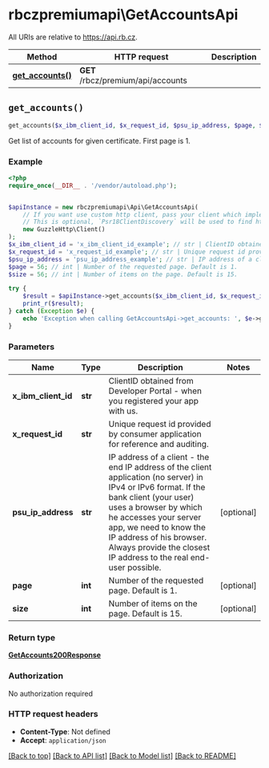 # rbczpremiumapi\GetAccountsApi

All URIs are relative to https://api.rb.cz.

Method | HTTP request | Description
------------- | ------------- | -------------
[**get_accounts()**](GetAccountsApi.md#get_accounts) | **GET** /rbcz/premium/api/accounts | 


## `get_accounts()`

```php
get_accounts($x_ibm_client_id, $x_request_id, $psu_ip_address, $page, $size): GetAccounts200Response
```



Get list of accounts for given certificate. First page is 1. 

### Example

```php
<?php
require_once(__DIR__ . '/vendor/autoload.php');


$apiInstance = new rbczpremiumapi\Api\GetAccountsApi(
    // If you want use custom http client, pass your client which implements `Psr\Http\Client\ClientInterface`.
    // This is optional, `Psr18ClientDiscovery` will be used to find http client. For instance `GuzzleHttp\Client` implements that interface
    new GuzzleHttp\Client()
);
$x_ibm_client_id = 'x_ibm_client_id_example'; // str | ClientID obtained from Developer Portal - when you registered your app with us.
$x_request_id = 'x_request_id_example'; // str | Unique request id provided by consumer application for reference and auditing.
$psu_ip_address = 'psu_ip_address_example'; // str | IP address of a client - the end IP address of the client application (no server) in IPv4 or IPv6 format. If the bank client (your user) uses a browser by which he accesses your server app, we need to know the IP address of his browser. Always provide the closest IP address to the real end-user possible.
$page = 56; // int | Number of the requested page. Default is 1.
$size = 56; // int | Number of items on the page. Default is 15.

try {
    $result = $apiInstance->get_accounts($x_ibm_client_id, $x_request_id, $psu_ip_address, $page, $size);
    print_r($result);
} catch (Exception $e) {
    echo 'Exception when calling GetAccountsApi->get_accounts: ', $e->getMessage(), PHP_EOL;
}
```

### Parameters

Name | Type | Description  | Notes
------------- | ------------- | ------------- | -------------
 **x_ibm_client_id** | **str**| ClientID obtained from Developer Portal - when you registered your app with us. |
 **x_request_id** | **str**| Unique request id provided by consumer application for reference and auditing. |
 **psu_ip_address** | **str**| IP address of a client - the end IP address of the client application (no server) in IPv4 or IPv6 format. If the bank client (your user) uses a browser by which he accesses your server app, we need to know the IP address of his browser. Always provide the closest IP address to the real end-user possible. | [optional]
 **page** | **int**| Number of the requested page. Default is 1. | [optional]
 **size** | **int**| Number of items on the page. Default is 15. | [optional]

### Return type

[**GetAccounts200Response**](../Model/GetAccounts200Response.md)

### Authorization

No authorization required

### HTTP request headers

- **Content-Type**: Not defined
- **Accept**: `application/json`

[[Back to top]](#) [[Back to API list]](../../README.md#endpoints)
[[Back to Model list]](../../README.md#models)
[[Back to README]](../../README.md)
